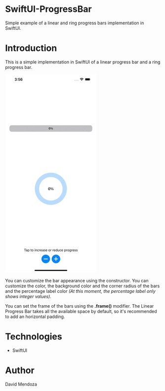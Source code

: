 # SwiftUI-ProgressBar
Simple example of a linear and ring progress bars implementation in SwiftUI.

# Introduction
This is a simple implementation in SwiftUI of a linear progress bar and a ring progress bar.

![](SupportFiles/ProgressBar.gif)

You can customize the bar appearance using the constructor. You can customize the color, the background color and the corner radius of the bars and the percentage label color *(At this moment, the percentage label only shows integer values)*.

You can set the frame of the bars using the **.frame()** modifier. The Linear Progress Bar takes all the available space by default, so it's recommended to add an horizontal padding.

# Technologies
* SwiftUI

# Author
David Mendoza
